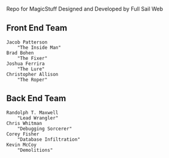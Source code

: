 Repo for MagicStuff
Designed and Developed by
	Full Sail Web

Front End Team
--------------
	Jacob Patterson
		"The Inside Man"
	Brad Bohen
		"The Fixer"
	Joshua Ferrira
		"The Lure"
	Christopher Allison
		"The Roper"

Back End Team
-------------
	Randolph T. Maxwell
		"Lead Wrangler"
	Chris Whitman
		"Debugging Sorcerer"
	Corey Fisher
		"Database Infiltration"
	Kevin McCoy
		"Demolitions"